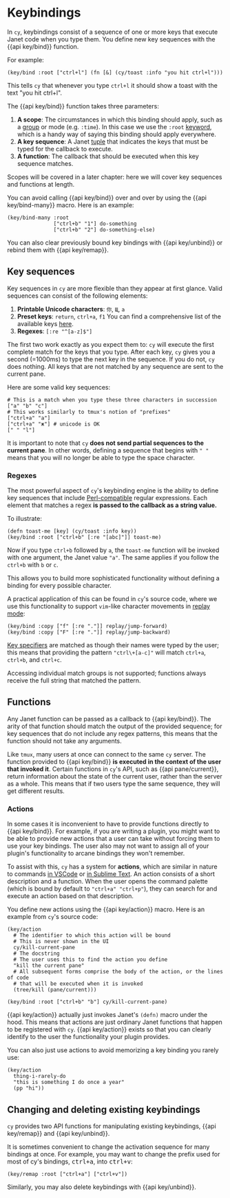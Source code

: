 # Keybindings

In `cy`, keybindings consist of a sequence of one or more keys that execute Janet code when you type them. You define new key sequences with the {{api key/bind}} function.

For example:

```janet
(key/bind :root ["ctrl+l"] (fn [&] (cy/toast :info "you hit ctrl+l")))
```

This tells `cy` that whenever you type `ctrl+l` it should show a toast with the text "you hit ctrl+l".

The {{api key/bind}} function takes three parameters:

1. **A scope**: The circumstances in which this binding should apply, such as a [group](./groups-and-panes.md) or mode (e.g. `:time`). In this case we use the `:root` [keyword](https://janet-lang.org/docs/strings.html), which is a handy way of saying this binding should apply everywhere.
1. **A key sequence**: A Janet [tuple](https://janet-lang.org/docs/data_structures/tuples.html) that indicates the keys that must be typed for the callback to execute.
1. **A function**: The callback that should be executed when this key sequence matches.

Scopes will be covered in a later chapter: here we will cover key sequences and functions at length.

You can avoid calling {{api key/bind}} over and over by using the {{api key/bind-many}} macro. Here is an example:

```janet
(key/bind-many :root
               ["ctrl+b" "1"] do-something
               ["ctrl+b" "2"] do-something-else)
```

You can also clear previously bound key bindings with {{api key/unbind}} or rebind them with {{api key/remap}}.

## Key sequences

Key sequences in `cy` are more flexible than they appear at first glance. Valid sequences can consist of the following elements:

1. **Printable Unicode characters**: `你`, `Щ`, `a`
1. **Preset keys**: `return`, `ctrl+a`, `f1` You can find a comprehensive list of the available keys [here](./preset-keys.md).
1. **Regexes**: `[:re "^[a-z]$"]`

The first two work exactly as you expect them to: `cy` will execute the first complete match for the keys that you type. After each key, `cy` gives you a second (=1000ms) to type the next key in the sequence. If you do not, `cy` does nothing. All keys that are not matched by any sequence are sent to the current pane.

Here are some valid key sequences:

```janet
# This is a match when you type these three characters in succession
["a" "b" "c"]
# This works similarly to tmux's notion of "prefixes"
["ctrl+a" "a"]
["ctrl+a" "ж"] # unicode is OK
[" " "l"]
```

It is important to note that `cy` **does not send partial sequences to the current pane**. In other words, defining a sequence that begins with `" "` means that you will no longer be able to type the space character.

### Regexes

The most powerful aspect of `cy`'s keybinding engine is the ability to define key sequences that include [Perl-compatible](https://en.wikipedia.org/wiki/Perl_Compatible_Regular_Expressions) regular expressions. Each element that matches a regex **is passed to the callback as a string value.**

To illustrate:

```janet
(defn toast-me [key] (cy/toast :info key))
(key/bind :root ["ctrl+b" [:re "[abc]"]] toast-me)
```

Now if you type `ctrl+b` followed by `a`, the `toast-me` function will be invoked with one argument, the Janet value `"a"`. The same applies if you follow the `ctrl+b` with `b` or `c`.

This allows you to build more sophisticated functionality without defining a binding for every possible character.

A practical application of this can be found in `cy`'s source code, where we use this functionality to support `vim`-like character movements in [replay mode](./replay-mode.md):

```janet
(key/bind :copy ["f" [:re "."]] replay/jump-forward)
(key/bind :copy ["F" [:re "."]] replay/jump-backward)
```

[Key specifiers](./preset-keys.md) are matched as though their names were typed by the user; this means that providing the pattern `"ctrl\+[a-c]"` will match `ctrl+a`, `ctrl+b`, and `ctrl+c`.

Accessing individual match groups is not supported; functions always receive the full string that matched the pattern.

## Functions

Any Janet function can be passed as a callback to {{api key/bind}}. The arity of that function should match the output of the provided sequence; for key sequences that do not include any regex patterns, this means that the function should not take any arguments.

Like `tmux`, many users at once can connect to the same `cy` server. The function provided to {{api key/bind}} **is executed in the context of the user that invoked it**. Certain functions in `cy`'s API, such as {{api pane/current}}, return information about the state of the current user, rather than the server as a whole. This means that if two users type the same sequence, they will get different results.

### Actions

In some cases it is inconvenient to have to provide functions directly to {{api key/bind}}. For example, if you are writing a plugin, you might want to be able to provide new actions that a user can take without forcing them to use your key bindings. The user also may not want to assign all of your plugin's functionality to arcane bindings they won't remember.

To assist with this, `cy` has a system for **actions**, which are similar in nature to commands [in VSCode](https://code.visualstudio.com/api/extension-guides/command) or [in Sublime Text](https://docs.sublimetext.io/reference/commands.html). An action consists of a short description and a function. When the user opens the command palette (which is bound by default to `"ctrl+a" "ctrl+p"`), they can search for and execute an action based on that description.

You define new actions using the {{api key/action}} macro. Here is an example from `cy`'s source code:

```janet
(key/action
  # The identifier to which this action will be bound
  # This is never shown in the UI
  cy/kill-current-pane
  # The docstring
  # The user uses this to find the action you define
  "kill the current pane"
  # All subsequent forms comprise the body of the action, or the lines of code
  # that will be executed when it is invoked
  (tree/kill (pane/current)))

(key/bind :root ["ctrl+b" "b"] cy/kill-current-pane)
```

{{api key/action}} actually just invokes Janet's `(defn)` macro under the hood. This means that actions are just ordinary Janet functions that happen to be registered with `cy`. {{api key/action}} exists so that you can clearly identify to the user the functionality your plugin provides.

You can also just use actions to avoid memorizing a key binding you rarely use:

```janet
(key/action
  thing-i-rarely-do
  "this is something I do once a year"
  (pp "hi"))
```

## Changing and deleting existing keybindings

`cy` provides two API functions for manipulating existing keybindings, {{api key/remap}} and {{api key/unbind}}.

It is sometimes convenient to change the activation sequence for many bindings at once. For example, you may want to change the prefix used for most of cy's bindings, <kbd>ctrl+a</kbd>, into <kbd>ctrl+v</kbd>:

```janet
(key/remap :root ["ctrl+a"] ["ctrl+v"])
```

Similarly, you may also delete keybindings with {{api key/unbind}}.
